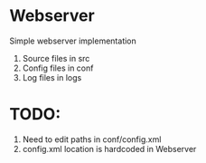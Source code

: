# Webserver
Simple webserver implementation

1. Source files in src
2. Config files in conf
3. Log files in logs

# TODO:
1. Need to edit paths in conf/config.xml
2. config.xml location is hardcoded in Webserver
